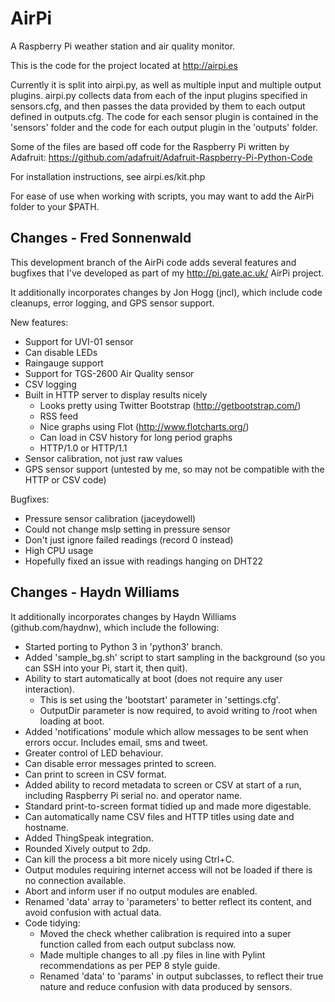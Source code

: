 AirPi
========

A Raspberry Pi weather station and air quality monitor.

This is the code for the project located at http://airpi.es

Currently it is split into airpi.py, as well as multiple input and multiple output plugins. airpi.py collects data from each of the input plugins specified in sensors.cfg, and then passes the data provided by them to each output defined in outputs.cfg. The code for each sensor plugin is contained in the 'sensors' folder and the code for each output plugin in the 'outputs' folder.

Some of the files are based off code for the Raspberry Pi written by Adafruit: https://github.com/adafruit/Adafruit-Raspberry-Pi-Python-Code

For installation instructions, see airpi.es/kit.php

For ease of use when working with scripts, you may want to add the AirPi folder to your $PATH.

Changes - Fred Sonnenwald
-------------------------
This development branch of the AirPi code adds several features and bugfixes that I've developed as part of my http://pi.gate.ac.uk/ AirPi project.

It additionally incorporates changes by Jon Hogg (jncl), which include code cleanups, error logging, and GPS sensor support.

New features:
* Support for UVI-01 sensor
* Can disable LEDs
* Raingauge support
* Support for TGS-2600 Air Quality sensor
* CSV logging
* Built in HTTP server to display results nicely
  * Looks pretty using Twitter Bootstrap (http://getbootstrap.com/)
  * RSS feed
  * Nice graphs using Flot (http://www.flotcharts.org/)
  * Can load in CSV history for long period graphs
  * HTTP/1.0 or HTTP/1.1
* Sensor calibration, not just raw values
* GPS sensor support (untested by me, so may not be compatible with the HTTP or CSV code)

Bugfixes:
* Pressure sensor calibration (jaceydowell)
* Could not change mslp setting in pressure sensor
* Don't just ignore failed readings (record 0 instead)
* High CPU usage
* Hopefully fixed an issue with readings hanging on DHT22


Changes - Haydn Williams
------------------------
It additionally incorporates changes by Haydn Williams (github.com/haydnw), which include the following:

* Started porting to Python 3 in 'python3' branch.
* Added 'sample_bg.sh' script to start sampling in the background (so you can SSH into your Pi, start it, then quit).
* Ability to start automatically at boot (does not require any user interaction).
  * This is set using the 'bootstart' parameter in 'settings.cfg'.
  * OutputDir parameter is now required, to avoid writing to /root when loading at boot.
* Added 'notifications' module which allow messages to be sent when errors occur. Includes email, sms and tweet.
* Greater control of LED behaviour.
* Can disable error messages printed to screen.
* Can print to screen in CSV format.
* Added ability to record metadata to screen or CSV at start of a run, including Raspberry Pi serial no. and operator name.
* Standard print-to-screen format tidied up and made more digestable.
* Can automatically name CSV files and HTTP titles using date and hostname.
* Added ThingSpeak integration.
* Rounded Xively output to 2dp.
* Can kill the process a bit more nicely using Ctrl+C.
* Output modules requiring internet access will not be loaded if there is no connection available.
* Abort and inform user if no output modules are enabled.
* Renamed 'data' array to 'parameters' to better reflect its content, and avoid confusion with actual data.
* Code tidying:
  * Moved the check whether calibration is required into a super function called from each output subclass now.
  * Made multiple changes to all .py files in line with Pylint recommendations as per PEP 8 style guide.
  * Renamed 'data' to 'params' in output subclasses, to reflect their true nature and reduce confusion with data produced by sensors.
